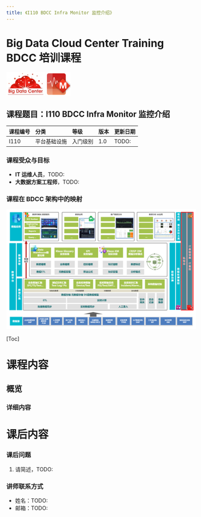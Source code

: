 ```yaml
---
title: 《I110 BDCC Infra Monitor 监控介绍》
---
```


# Big Data Cloud Center Training BDCC 培训课程

![](../images/BDC.jpg) ![](../../封面前言和封底%20Cover%20Preface/resource/M-64.png)

## 课程题目：I110 BDCC Infra Monitor 监控介绍

| 课程编号 | 分类         | 等级     | 版本 | 更新日期 |
| :------- | :----------- | :------- | :--- | :------- |
| I110     | 平台基础设施 | 入门级别 | 1.0  | TODO:    |

### 课程受众与目标

- **IT 运维人员**，TODO:
- **大数据方案工程师**，TODO:

### 课程在 BDCC 架构中的映射

![](../../封面前言和封底%20Cover%20Preface/resource/BDCC-traning-infra1.png)

[Toc]

# 课程内容

## 概览

### 详细内容

# 课后内容

### 课后问题

1. 请简述，TODO:

### 讲师联系方式

- 姓名：TODO:
- 邮箱：TODO:
